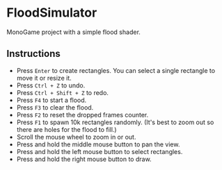 # FloodSimulator
MonoGame project with a simple flood shader.

## Instructions

* Press `Enter` to create rectangles. You can select a single rectangle to move it or resize it.
* Press `Ctrl + Z` to undo.
* Press `Ctrl + Shift + Z` to redo.
* Press `F4` to start a flood.
* Press `F3` to clear the flood.
* Press `F2` to reset the dropped frames counter.
* Press `F1` to spawn 10k rectangles randomly. (It's best to zoom out so there are holes for the flood to fill.)
* Scroll the mouse wheel to zoom in or out.
* Press and hold the middle mouse button to pan the view.
* Press and hold the left mouse button to select rectangles.
* Press and hold the right mouse button to draw.
